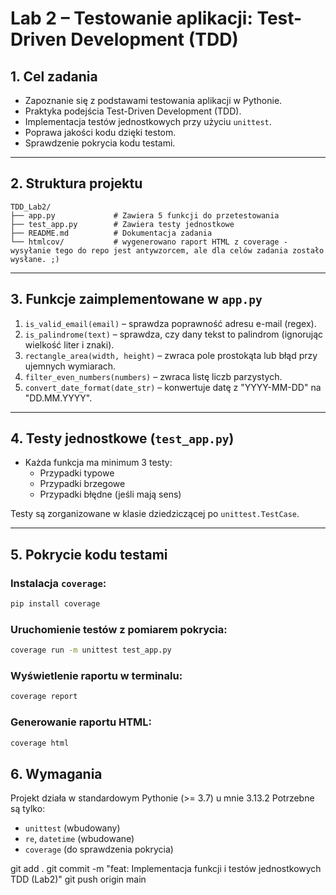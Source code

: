 # Lab 2 – Testowanie aplikacji: Test-Driven Development (TDD)

## 1. Cel zadania

- Zapoznanie się z podstawami testowania aplikacji w Pythonie.
- Praktyka podejścia Test-Driven Development (TDD).
- Implementacja testów jednostkowych przy użyciu `unittest`.
- Poprawa jakości kodu dzięki testom.
- Sprawdzenie pokrycia kodu testami.

---

## 2. Struktura projektu

```
TDD_Lab2/
├── app.py             # Zawiera 5 funkcji do przetestowania
├── test_app.py        # Zawiera testy jednostkowe
├── README.md          # Dokumentacja zadania
└── htmlcov/           # wygenerowano raport HTML z coverage - wysyłanie tego do repo jest antywzorcem, ale dla celów zadania zostało wysłane. ;)
```

---

## 3. Funkcje zaimplementowane w `app.py`

1. `is_valid_email(email)` – sprawdza poprawność adresu e-mail (regex).
2. `is_palindrome(text)` – sprawdza, czy dany tekst to palindrom (ignorując wielkość liter i znaki).
3. `rectangle_area(width, height)` – zwraca pole prostokąta lub błąd przy ujemnych wymiarach.
4. `filter_even_numbers(numbers)` – zwraca listę liczb parzystych.
5. `convert_date_format(date_str)` – konwertuje datę z "YYYY-MM-DD" na "DD.MM.YYYY".

---

## 4. Testy jednostkowe (`test_app.py`)

- Każda funkcja ma minimum 3 testy:
  - Przypadki typowe
  - Przypadki brzegowe
  - Przypadki błędne (jeśli mają sens)

Testy są zorganizowane w klasie dziedziczącej po `unittest.TestCase`.

---

## 5. Pokrycie kodu testami

### Instalacja `coverage`:
```bash
pip install coverage
```

### Uruchomienie testów z pomiarem pokrycia:
```bash
coverage run -m unittest test_app.py
```

### Wyświetlenie raportu w terminalu:
```bash
coverage report
```

### Generowanie raportu HTML:
```bash
coverage html
```

## 6. Wymagania

Projekt działa w standardowym Pythonie (>= 3.7) u mnie 3.13.2
Potrzebne są tylko:
- `unittest` (wbudowany)
- `re`, `datetime` (wbudowane)
- `coverage` (do sprawdzenia pokrycia)



git add .
git commit -m "feat: Implementacja funkcji i testów jednostkowych TDD (Lab2)"
git push origin main
